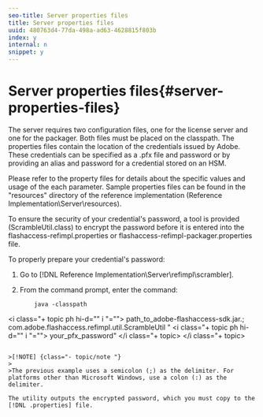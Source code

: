 ```yaml
---
seo-title: Server properties files
title: Server properties files
uuid: 480763d4-77da-498a-ad63-4628815f803b
index: y
internal: n
snippet: y
---
```


# Server properties files{#server-properties-files}

The server requires two configuration files, one for the license server and one for the packager. Both files must be placed on the classpath. The properties files contain the location of the credentials issued by Adobe. These credentials can be specified as a .pfx file and password or by providing an alias and password for a credential stored on an HSM.

Please refer to the property files for details about the specific values and usage of the each parameter. Sample properties files can be found in the "resources" directory of the reference implementation (Reference Implementation\Server\resources).

To ensure the security of your credential's password, a tool is provided (ScrambleUtil.class) to encrypt the password before it is entered into the flashaccess-refimpl.properties or flashaccess-refimpl-packager.properties file.

To properly prepare your credential's password:

1. Go to [!DNL Reference Implementation\Server\refimpl\scrambler]. 
1. From the command prompt, enter the command: 

   ```
       java -classpath  
<i class="+ topic ph hi-d="" i "="">
  path_to_adobe-flashaccess-sdk.jar.; 
        com.adobe.flashaccess.refimpl.util.ScrambleUtil " 
 <i class="+ topic ph hi-d="" i "="">
   your_pfx_password" 
 </i class="+ topic> 
</i class="+ topic>
   ```

>[!NOTE] {class="- topic/note "}
>
>The previous example uses a semicolon (;) as the delimiter. For platforms other than Microsoft Windows, use a colon (:) as the delimiter.

The utility outputs the encrypted password, which you must copy to the [!DNL .properties] file. 
